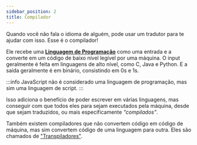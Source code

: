 ```yaml
---
sidebar_position: 2
title: Compilador
---
```


Quando você não fala o idioma de alguém, pode usar um tradutor para te ajudar com isso. Esse é o compilador!

Ele recebe uma **[Linguagem de Programação](/docs/concepts/programming-language)** como uma entrada e a converte em um código de baixo nível legível por uma máquina. O input geralmente é feita em linguagens de alto nível, como C, Java e Python. E a saída geralmente é em binário, consistindo em 0s e 1s.

:::info
JavaScript não é considerado uma linguagem de programação, mas sim uma linguagem de script.
:::

Isso adiciona o benefício de poder escrever em várias linguagens, mas conseguir com que todos eles para sejam executados pela máquina, desde que sejam traduzidos, ou mais especificamente *"compilados"*.

Também existem compiladores que não convertem código em código de máquina, mas sim convertem código de uma linguagem para outra. Eles são chamados de ["Transpiladores"](/#).